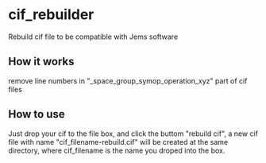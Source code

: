 # cif_rebuilder
Rebuild cif file to be compatible with Jems software

## How it works

remove line numbers in "_space_group_symop_operation_xyz" part of cif files

## How to use

Just drop your cif to the file box, and click the buttom "rebuild cif", a new cif file with name "cif_filename-rebuild.cif" will be created at the same directory, where cif_filename is the name you droped into the box.